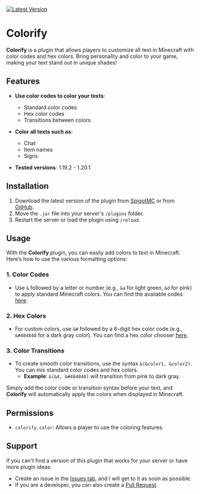 [![Latest Version](https://img.shields.io/github/v/release/AwayAllay/colorify?label=latest)](https://github.com/AwayAllay/colorify/releases)

# Colorify

**Colorify** is a plugin that allows players to customize all text in Minecraft with color codes and hex colors. Bring personality and color to your game, making your text stand out in unique shades!

## Features

- **Use color codes to color your texts**:
  - Standard color codes
  - Hex color codes
  - Transitions between colors

- **Color all texts such as**:
  - Chat
  - Item names
  - Signs

- **Tested versions**: 1.19.2 - 1.20.1

## Installation

1. Download the latest version of the plugin from [SpigotMC]() or from [GitHub](https://github.com/AwayAllay/colorify/releases).
2. Move the `.jar` file into your server's `/plugins` folder.
3. Restart the server or load the plugin using `/reload`.

## Usage

With the **Colorify** plugin, you can easily add colors to text in Minecraft. Here’s how to use the various formatting options:

### 1. Color Codes

- Use `&` followed by a letter or number (e.g., `&a` for light green, `&d` for pink) to apply standard Minecraft colors. You can find the available codes [here](https://htmlcolorcodes.com/minecraft-color-codes/).

### 2. Hex Colors

- For custom colors, use `&#` followed by a 6-digit hex color code (e.g., `&#484848` for a dark gray color). You can find a hex color chooser [here](https://htmlcolorcodes.com/).

### 3. Color Transitions

- To create smooth color transitions, use the syntax `&(&color1, &color2)`. You can mix standard color codes and hex colors.
  - **Example**: `&(&d, &#484848)` will transition from pink to dark gray.

Simply add the color code or transition syntax before your text, and **Colorify** will automatically apply the colors when displayed in Minecraft.

## Permissions

- `colorify.color`: Allows a player to use the coloring features.

## Support

If you can't find a version of this plugin that works for your server or have more plugin ideas:

- Create an issue in the [Issues tab](https://github.com/AwayAllay/colorify/issues), and I will get to it as soon as possible.
- If you are a developer, you can also create a [Pull Request](https://github.com/AwayAllay/colorify/pulls).
